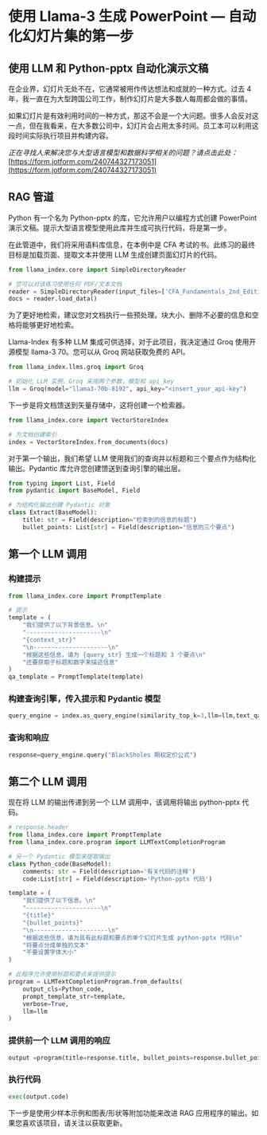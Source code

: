 # 使用 Llama-3 生成 PowerPoint — 自动化幻灯片集的第一步

## 使用 LLM 和 Python-pptx 自动化演示文稿

在企业界，幻灯片无处不在，它通常被用作传达想法和成就的一种方式。过去 4 年，我一直在为大型跨国公司工作，制作幻灯片是大多数人每周都会做的事情。

如果幻灯片是有效利用时间的一种方式，那这不会是一个大问题。很多人会反对这一点，但在我看来，在大多数公司中，幻灯片会占用太多时间。员工本可以利用这段时间实际执行项目并构建内容。

*正在寻找人来解决您与大型语言模型和数据科学相关的问题？请点击此处：* [https://form.jotform.com/240744327173051](https://form.jotform.com/240744327173051)

## RAG 管道

Python 有一个名为 Python-pptx 的库，它允许用户以编程方式创建 PowerPoint 演示文稿。提示大型语言模型使用此库并生成可执行代码，将是第一步。

在此管道中，我们将采用语料库信息，在本例中是 CFA 考试的书。此练习的最终目标是加载页面、提取文本并使用 LLM 生成创建页面幻灯片的代码。

```python
from llama_index.core import SimpleDirectoryReader

# 您可以对该练习使用任何 PDF/文本文档
reader = SimpleDirectoryReader(input_files=['CFA_Fundamentals_2nd_Edition.pdf'])
docs = reader.load_data()
```

为了更好地检索，建议您对文档执行一些预处理。块大小、删除不必要的信息和空格将能够更好地检索。

Llama-Index 有多种 LLM 集成可供选择，对于此项目，我决定通过 Groq 使用开源模型 llama-3 70。您可以从 Groq 网站获取免费的 API。

```python
from llama_index.llms.groq import Groq

# 初始化 LLM 实例，Groq 采用两个参数，模型和 api_key
llm = Groq(model="llama3-70b-8192", api_key="<insert_your_api-key")
```

下一步是将文档馈送到矢量存储中，这将创建一个检索器。

```python
from llama_index.core import VectorStoreIndex

# 为文档创建索引
index = VectorStoreIndex.from_documents(docs)
```

对于第一个输出，我们希望 LLM 使用我们的查询并以标题和三个要点作为结构化输出。Pydantic 库允许您创建馈送到查询引擎的输出层。

```python
from typing import List, Field
from pydantic import BaseModel, Field

# 为结构化输出创建 Pydantic 对象
class Extract(BaseModel):
    title: str = Field(description="检索到的信息的标题")
    bullet_points: List[str] = Field(description="信息的三个要点")
```

## 第一个 LLM 调用

### 构建提示

```python
from llama_index.core import PromptTemplate

# 提示
template = (
    "我们提供了以下背景信息。\n"
    "---------------------\n"
    "{context_str}"
    "\n---------------------\n"
    "根据这些信息，请为 {query_str} 生成一个标题和 3 个要点\n"
    "还要获取子标题和数字来描述信息"
)
qa_template = PromptTemplate(template)
```

### 构建查询引擎，传入提示和 Pydantic 模型

```python
query_engine = index.as_query_engine(similarity_top_k=3,llm=llm,text_qa_template=prompt,response_mode='tree_summarize', output_cls=Extract)
```

### 查询和响应

```python
response=query_engine.query("BlackSholes 期权定价公式")
```

## 第二个 LLM 调用

现在将 LLM 的输出传递到另一个 LLM 调用中，该调用将输出 python-pptx 代码。

```python
# response.header
from llama_index.core import PromptTemplate
from llama_index.core.program import LLMTextCompletionProgram

# 另一个 Pydantic 模型来提取输出
class Python_code(BaseModel):
    comments: str = Field(description='有关代码的注释')
    code:List[str] = Field(description='Python-pptx 代码')

template = (
    "我们提供了以下信息。\n"
    "---------------------\n"
    "{title}"
    "{bullet_points}"
    "\n---------------------\n"
    "根据这些信息，请为具有此标题和要点的单个幻灯片生成 python-pptx 代码\n"
    "将要点分成单独的文本"
    "不要设置字体大小"
)

# 此程序允许使用标题和要点来提供提示
program = LLMTextCompletionProgram.from_defaults(
    output_cls=Python_code,
    prompt_template_str=template,
    verbose=True,
    llm=llm
)
```

### 提供前一个 LLM 调用的响应

```python
output =program(title=response.title, bullet_points=response.bullet_points)
```

### 执行代码

```python
exec(output.code)
```

下一步是使用少样本示例和图表/形状等附加功能来改进 RAG 应用程序的输出。如果您喜欢该项目，请关注以获取更新。